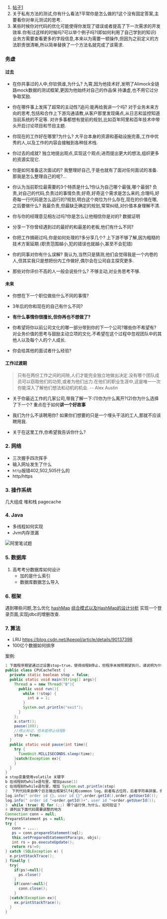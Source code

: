 1. [帖子1](https://www.nowcoder.com/discuss/364739)
2. 关于私有方法的测试,你有什么看法?平常你是怎么做的?这个没有固定答案,主要看你对单元测试的思考.
3. 某些时候你对代码的优化可能使得你发现了错误或者提高了下一次需求的开发效率.你有过这样的时候吗?可以举个例子吗?(即如何利用了自己学到的知识)
业务方需要查看更多的字段信息,本来以为需要一顿操作,但因为之前定义的方法职责很清晰,所以简单替换了一个方法名就完成了该需求.
### 务虚
#### 过去
- 在你共事过的人中,你钦佩谁,为什么?
九霄,因为他技术好,发明了Alimock全链路mock数据的测试框架,更因为他始终对自己的作品保 持谦虚,也不用它过分争取奖励.

- 你在哪件事上发挥了超常的主动性?追问:能再给我讲一个吗?
对于业务未来方向的思考,包括和合作上下游沟通请教,从客户那里发现痛点,从日志和监控知道当前系统的不足等.
对许多事都想有提前的规划,比如百年阿里和百年技术中带头开启讨论项目和节目主题.

- 你现在的工作好在哪里?为什么?
大平台本身的资源和基础设施完善,工作中优秀的人,以及工作的内容会接触到各种技术栈.

- 你过去的成就?
独立地提出观点,实现这个观点;进而提出更大的想法,组织更多的资源实现它.

- 你是如何准备这次面试的?
我整理好自己,于是也就有了面对任何面试的准备.那我是怎么整理自己的呢?...

- 你认为当前职位最需要的3个特质是什么?你认为自己哪个最强,哪个最弱?
负责,对自己的代码,负责过的事情负责;好奇,好奇这个需求是怎么来的,合理吗,好奇每一行代码是怎么运行的?规划,明白这个岗位为什么存在,现在的价值在哪,之后要做什么?
我最负责,但最缺乏确定的规划,常常纠结,对价值本身理解不清.

- 你与你的经理意见相左过吗?你是怎么让他相信你是对的? 数据证明

- 分享一下你曾经遇到过的最好的和最差的老板,他们有什么不同?

- 你把工作搞砸过吗,你是如何处理的?多分享几个?
上下游不够了解,因为粗糙的技术方案延期.(职责范围越小,犯的错误也就越小,甚至不会犯错)

- 你的同事对你有什么误解?
我认为,当然只是猜测,他们会觉得我是一个内卷的人,但其实我只是想把份内工作做好,偶尔会在公司自主探究更多.

- 那些对你评价不高的人一般会说些什么?
不够主动,对业务思考不够.


#### 未来
- 你想在下一个职位做些什么不同的事情?

- 3年后的你和现在的自己有什么不同?

- **有什么事情你很擅长,但你再也不想做了?**

- 你希望将你以前公司文化的哪一部分带到你的下一个公司?哪些你不希望有? 
对业务价值的思考与鼓励主动立项的文化.不希望在这个过程中忽视团队中的其他人以及每个人的个人成长.

- 你会给其他的面试者什么经验?
#### 工作过渡期
>只有在两份工作之间的间隙,人们才能完全独立地做出决定.没有哪个团队成员可以窃取他们的功劳,或者为他们出力.在他们的职业生涯中,这是唯一一次你能深入了解他们想法和动机的机会. -- Alex Austin

- 关于你最近工作的几家公司,带我了解一下:(1)你为什么离开?(2)你为什么选择了下一个?
   重点在于如何**讲一个好故事**
   
- 我们为什么不该聘用你?
如果你们想要的只是一个埋头干活的工人,那就不应该聘用我.

- 关于在这里工作,你希望我告诉你什么?


### 2. 网络
- 三次握手四次挥手
- 输入网址发生了什么
- `http`报错402,502,505什么的
- http/https
### 3. 操作系统
几大组成
堆和栈
pagecache
### 4. Java
- 多线程如何实现
- Jvm内存泄漏

![阿里笔试题](_v_images/20200711094550079_21093.jpg)
### 5. 数据库
1. 高考考分数据库如何设计 
    - 加的是什么索引 
    - 数据库数据怎么导入

### 6. 框架
遇到哪些问题,怎么优化
[hashMap](https://www.jianshu.com/p/3094437bc819)
[组合模式以及HashMap的设计分析](http://www.manongjc.com/detail/17-vpesnqkfshssbzf.html)
实现一个登录页面,实现jdbc的增删改查.
### 7. 算法
- LRU https://blog.csdn.net/Apeopl/article/details/90137398
- 100亿个数据如何排序

案例:
```java
1 下面程序期望通过过设置stop=true，使得线程B停止，但程序未按照期望执行，请说明为什么，如下提供了三个选项，哪些选项（多选）能实现当设置stop=true，线程B停止
public class CPUCacheTest {
  private static boolean stop = false;
  public static void main(String[] args){
    Thread a = new Thread("B"){
      public void run(){
        while (!stop) {
          int a = 1;
        }
        System.out.println("exit");
      }
    };
    a.start();
    pause(100);
    //停止标记，但未能停止线程B
    stop = true;
  }
  public static void pause(int time){
    try {
      TimeUnit.MILLISECONDS.sleep(time);
    }catch(Exception ex){
    }
  }
}
a stop变量使用volatile 关键字
b 在线程B的while语句里，增加pause(1)
c 在线程B的while语句里，增加 System.out.println(stop)
2  下列代码来自俩个日志输出框架Slf4j和common log，前者有占位符，后者字符串拼接，你觉得哪个好，为什么spring源码使用了后者
log.info(" order id {}，user id {}",order.getId(),order.getUserId());
log.info(" order id "+order.getId()+"，user id "+order.getUserId());
3  while (true) 和 for (;;) 哪个运行快,为什么，如何验证？
4 请列出下面代码需要调整的地方
Connection conn = null;
PrepareStatement ps = null;
try {
   conn = .....
   ps = conn.prepareStatement(sql);
   this.setPreparedStatementPara(ps, objs);
   int rs = ps.executeUpdate();
   return rs!=0;
} catch (SQLException e) {
  e.printStackTrace();
} finally {
  try{
    if(ps!=null){
      ps.close()
    }
    if(conn!=null){
      conn.close();
    }
  }catch(Exception ex){
    ex.printStackTrace();
  }
}
```